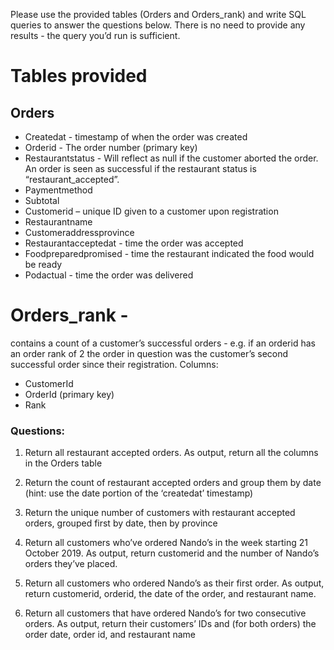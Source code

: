 Please use the provided tables (Orders and Orders_rank) and write SQL queries to answer the questions below. There is no need to provide any results - the query you’d run is sufficient.

# Tables provided
## Orders
-	Createdat - timestamp of when the order was created
-	Orderid - The order number (primary key)
-	Restaurantstatus - Will reflect as null if the customer aborted the order. An order is seen as successful if the restaurant status is “restaurant_accepted”.
-	Paymentmethod
-	Subtotal
-	Customerid – unique ID given to a customer upon registration
-	Restaurantname
-	Customeraddressprovince
-	Restaurantacceptedat - time the order was accepted
-	Foodpreparedpromised - time the restaurant indicated the food would be ready
-	Podactual - time the order was delivered


# Orders_rank - 
contains a count of a customer’s successful orders - e.g. if an orderid has an order rank of 2 the order in question was the customer’s second successful order since their registration. Columns:

-	CustomerId 
-	OrderId (primary key)
-	Rank

### Questions:

1.	Return all restaurant accepted orders. As output, return all the columns in the Orders table

2.	Return the count of restaurant accepted orders and group them by date (hint: use the date portion of the ‘createdat’ timestamp)

3.	Return the unique number of customers with restaurant accepted orders, grouped first by date, then by province

4.	Return all customers who’ve ordered Nando’s in the week starting 21 October 2019. As output, return customerid and the number of Nando’s orders they’ve placed.

5.	Return all customers who ordered Nando’s as their first order. As output, return customerid, orderid, the date of the order, and restaurant name.

6.	Return all customers that have ordered Nando’s for two consecutive orders. As output, return their customers’ IDs and (for both orders) the order date, order id, and restaurant name


	

